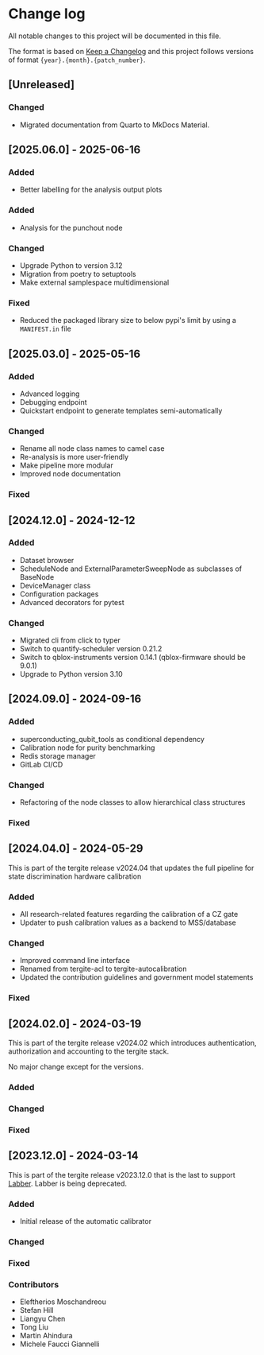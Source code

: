 # Change log

All notable changes to this project will be documented in this file.

The format is based on [Keep a Changelog](http://keepachangelog.com/)
and this project follows versions of format `{year}.{month}.{patch_number}`.

## [Unreleased]

### Changed

- Migrated documentation from Quarto to MkDocs Material.

## [2025.06.0] - 2025-06-16

### Added

- Better labelling for the analysis output plots

### Added
- Analysis for the punchout node

### Changed

- Upgrade Python to version 3.12
- Migration from poetry to setuptools
- Make external samplespace multidimensional

### Fixed

- Reduced the packaged library size to below pypi's limit by using a `MANIFEST.in` file

## [2025.03.0] - 2025-05-16

### Added

- Advanced logging
- Debugging endpoint
- Quickstart endpoint to generate templates semi-automatically

### Changed

- Rename all node class names to camel case
- Re-analysis is more user-friendly
- Make pipeline more modular
- Improved node documentation

### Fixed

## [2024.12.0] - 2024-12-12

### Added

- Dataset browser
- ScheduleNode and ExternalParameterSweepNode as subclasses of BaseNode
- DeviceManager class
- Configuration packages
- Advanced decorators for pytest

### Changed

- Migrated cli from click to typer
- Switch to quantify-scheduler version 0.21.2
- Switch to qblox-instruments version 0.14.1 (qblox-firmware should be 9.0.1)
- Upgrade to Python version 3.10

## [2024.09.0] - 2024-09-16

### Added

- superconducting_qubit_tools as conditional dependency
- Calibration node for purity benchmarking
- Redis storage manager
- GitLab CI/CD

### Changed

- Refactoring of the node classes to allow hierarchical class structures

### Fixed

## [2024.04.0] - 2024-05-29

This is part of the tergite release v2024.04 that updates the full pipeline for state discrimination hardware
calibration

### Added

- All research-related features regarding the calibration of a CZ gate
- Updater to push calibration values as a backend to MSS/database

### Changed

- Improved command line interface
- Renamed from tergite-acl to tergite-autocalibration
- Updated the contribution guidelines and government model statements

### Fixed

## [2024.02.0] - 2024-03-19

This is part of the tergite release v2024.02 which introduces authentication, authorization and accounting to the
tergite stack.

No major change except for the versions.

### Added

### Changed

### Fixed

## [2023.12.0] - 2024-03-14

This is part of the tergite release v2023.12.0 that is the last to
support [Labber](https://www.keysight.com/us/en/products/software/application-sw/labber-software.html).
Labber is being deprecated.

### Added

- Initial release of the automatic calibrator

### Changed

### Fixed

### Contributors

- Eleftherios Moschandreou
- Stefan Hill
- Liangyu Chen
- Tong Liu
- Martin Ahindura
- Michele Faucci Giannelli